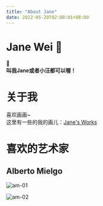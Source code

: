 ```yaml
---
title: "About Jane"
date: 2022-05-20T02:08:01+08:00
---
```


# Jane Wei  :paw_prints:
:dog:  
**叫我Jane或者小汪都可以喔！**

#  关于我  
喜欢画画~    
这里有一些的我的画儿：[Jane's Works](https://blog.nekolas.cafe/jane-works/)

# 喜欢的艺术家
## Alberto Mielgo
![am-01](https://images.squarespace-cdn.com/content/v1/54125aa2e4b0a0cf735e83ca/1616539862157-U6DMZM5VC9T16LXA9K18/The+witness+1.jpg?format=2500w "am-01")

![am-02](https://images.squarespace-cdn.com/content/v1/54125aa2e4b0a0cf735e83ca/1410601513903-VVP4Q0WR561UGBSW2G7P/GEMMAPAULA_low.jpg?format=750w "am-02")